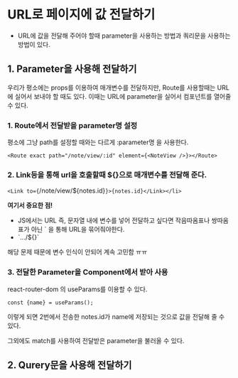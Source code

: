 # URL로 페이지에 값 전달하기
- URL에 값을 전달해 주어야 할때 parameter을 사용하는 방법과 쿼리문을 사용하는 방법이 있다.

## 1. Parameter을 사용해 전달하기

우리가 평소에는 props를 이용하여 매개변수를 전달하지만, Route를 사용할때는 URL에 실어서 보내야 할 때도 있다.
이때는 URL에 parameter을 실어서 컴포넌트를 열어줄 수 있다.

### 1. Route에서 전달받을 parameter명 설정

평소에 그냥 path를 설정할 때와는 다르게 :parameter명 을 사용한다.

`<Route exact path="/note/view/:id" element={<NoteView />}></Route>`

### 2. Link등을 통해 url을 호출할때 ${}으로 매개변수를 전달해 준다.

`<Link to={`/note/view/${notes.id}`}>{notes.id}</Link></li>`

**여기서 중요한 점!**
- JS에서는 URL 즉, 문자열 내에 변수를 넣어 전달하고 싶다면 작음따옴표나 쌍따옴표가 아닌 ` 을 통해 URL을 묶어줘야한다.
- \`.../${}`

해당 문제 때문에 변수 인식이 안되어 계속 고민함 ㅠㅠ

### 3. 전달한 Parameter을 Component에서 받아 사용

react-router-dom 의 useParams를 이용할 수 있다.

`const {name} = useParams();`

이렇게 되면 2번에서 전송한 notes.id가 name에 저장되는 것으로 값을 전달해 줄 수 있다.

그외에도 match를 사용하여 전달받은 parameter을 불러올 수 있다.

## 2. Qurery문을 사용해 전달하기


